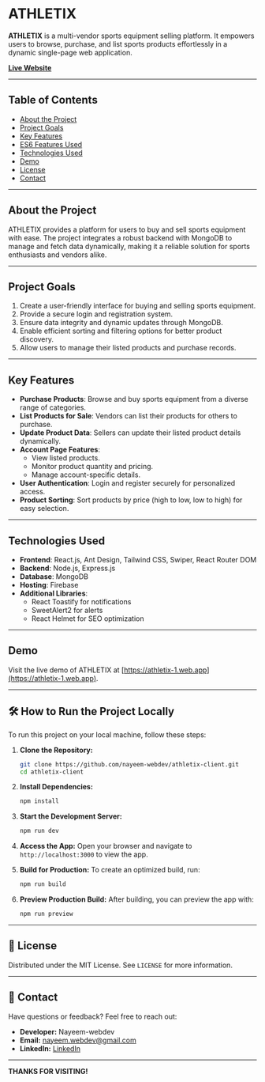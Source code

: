 # ATHLETIX

**ATHLETIX** is a multi-vendor sports equipment selling platform. It empowers users to browse, purchase, and list sports products effortlessly in a dynamic single-page web application.

[**Live Website**](https://athletix-1.web.app)

---

## Table of Contents

- [About the Project](#about-the-project)
- [Project Goals](#project-goals)
- [Key Features](#key-features)
- [ES6 Features Used](#es6-features-used)
- [Technologies Used](#technologies-used)
- [Demo](#demo)
- [License](#license)
- [Contact](#contact)

---

## About the Project

ATHLETIX provides a platform for users to buy and sell sports equipment with ease. The project integrates a robust backend with MongoDB to manage and fetch data dynamically, making it a reliable solution for sports enthusiasts and vendors alike.

---

## Project Goals

1. Create a user-friendly interface for buying and selling sports equipment.
2. Provide a secure login and registration system.
3. Ensure data integrity and dynamic updates through MongoDB.
4. Enable efficient sorting and filtering options for better product discovery.
5. Allow users to manage their listed products and purchase records.

---

## Key Features

- **Purchase Products**: Browse and buy sports equipment from a diverse range of categories.
- **List Products for Sale**: Vendors can list their products for others to purchase.
- **Update Product Data**: Sellers can update their listed product details dynamically.
- **Account Page Features**:
  - View listed products.
  - Monitor product quantity and pricing.
  - Manage account-specific details.
- **User Authentication**: Login and register securely for personalized access.
- **Product Sorting**: Sort products by price (high to low, low to high) for easy selection.

---

## Technologies Used

- **Frontend**: React.js, Ant Design, Tailwind CSS, Swiper, React Router DOM
- **Backend**: Node.js, Express.js
- **Database**: MongoDB
- **Hosting**: Firebase
- **Additional Libraries**:
  - React Toastify for notifications
  - SweetAlert2 for alerts
  - React Helmet for SEO optimization

---

## Demo

Visit the live demo of ATHLETIX at [https://athletix-1.web.app](https://athletix-1.web.app).

---

## 🛠️ How to Run the Project Locally

To run this project on your local machine, follow these steps:

1. **Clone the Repository:**
   ```bash
   git clone https://github.com/nayeem-webdev/athletix-client.git
   cd athletix-client
   ```

2. **Install Dependencies:**
   ```bash
   npm install
   ```

3. **Start the Development Server:**
   ```bash
   npm run dev
   ```

4. **Access the App:**
   Open your browser and navigate to `http://localhost:3000` to view the app.

5. **Build for Production:**
   To create an optimized build, run:
   ```bash
   npm run build
   ```

6. **Preview Production Build:**
   After building, you can preview the app with:
   ```bash
   npm run preview
   ```

---

## 📄 License

Distributed under the MIT License. See `LICENSE` for more information.

---

## 📩 Contact

Have questions or feedback? Feel free to reach out:
- **Developer:** Nayeem-webdev
- **Email:** [nayeem.webdev@gmail.com](mailto:nayeem.webdev@gmail.com)
- **LinkedIn:** [LinkedIn](https://www.linkedin.com/in/nayeem-webdev)

---

**THANKS FOR VISITING!**
